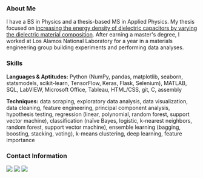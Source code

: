 ### About Me 

I have a BS in Physics and a thesis-based MS in Applied Physics. My thesis focused on [increasing the energy density of dielectric capacitors by varying the dielectric material composition](http://www.physics.nau.edu/~gibbs/Theses/Bryant/Thesis.pdf). After earning a master's degree, I worked at Los Alamos National Laboratory for a year in a materials engineering group building experiments and performing data analyses.

### Skills

**Languages & Aptitudes:** Python (NumPy, pandas, matplotlib, seaborn, statsmodels, scikit-learn, TensorFlow, Keras, Flask, Selenium), MATLAB, SQL, LabVIEW, Microsoft Office, Tableau, HTML/CSS, git, C, assembly

**Techniques:** data scraping, exploratory data analysis, data visualization, data cleaning, feature engineering, principal component analysis, hypothesis testing, regression (linear, polynomial, random forest, support vector machine), classification (naïve Bayes, logistic, k-nearest neighbors, random forest, support vector machine), ensemble learning (bagging, boosting, stacking, voting), k-means clustering, deep learning, feature importance

### Contact Information

[<img target="_blank" src="https://img.icons8.com/dusk/64/000000/domain.png"/>](https://michaelbryantds.github.io//) [<img target="_blank" src="https://img.icons8.com/color/64/000000/linkedin.png"/>](https://www.linkedin.com/in/michaelbryantds/) [<img target="_blank" src="https://img.icons8.com/emoji/64/000000/envelope-.png"/>](mailto:michaelbryantds@gmail.com)

<!--
**MichaelBryantDS/MichaelBryantDS** is a ✨ _special_ ✨ repository because its `README.md` (this file) appears on your GitHub profile.

Here are some ideas to get you started:

- 🔭 I’m currently working on ...
- 🌱 I’m currently learning ...
- 👯 I’m looking to collaborate on ...
- 🤔 I’m looking for help with ...
- 💬 Ask me about ...
- 📫 How to reach me: ...
- 😄 Pronouns: ...
- ⚡ Fun fact: ...
-->
